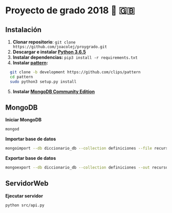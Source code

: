 # Proyecto de grado 2018 :notebook: :uk: 

## Instalación
1. **Clonar repositorio**: `git clone https://github.com/joacolej/proygrado.git`
2. **Descargar e instalar [Python 3.6.5](https://www.python.org/downloads/)**
3. **Instalar dependencias:** `pip3 install -r requirements.txt`
4. **Instalar [pattern](https://github.com/clips/pattern):**

  ```bash
    git clone -b development https://github.com/clips/pattern
    cd pattern
    sudo python3 setup.py install
  ```
5. **Instalar [MongoDB Community Edition](https://docs.mongodb.com/manual/administration/install-community/)**

## MongoDB
**Iniciar MongoDB**
```bash
mongod
```

**Importar base de datos**

```bash
mongoimport --db diccionario_db --collection definiciones --file recursos/definiciones_backup.json
```


**Exportar base de datos**

```bash
mongoexport --db diccionario_db --collection definiciones --out recursos/definiciones_backup.json
```

## ServidorWeb
**Ejecutar servidor**

```bash
python src/api.py
```
